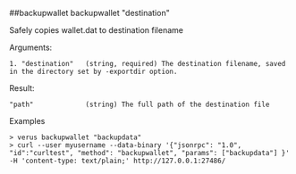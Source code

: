 ##backupwallet
backupwallet "destination"

Safely copies wallet.dat to destination filename

Arguments:
```
1. "destination"   (string, required) The destination filename, saved in the directory set by -exportdir option.

```
Result:
```
"path"             (string) The full path of the destination file

```
Examples
```
> verus backupwallet "backupdata"
> curl --user myusername --data-binary '{"jsonrpc": "1.0", "id":"curltest", "method": "backupwallet", "params": ["backupdata"] }' -H 'content-type: text/plain;' http://127.0.0.1:27486/

```
